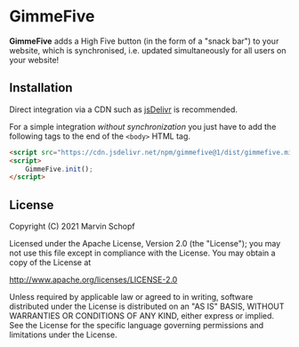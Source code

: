 # GimmeFive

**GimmeFive** adds a High Five button (in the form of a "snack bar") to your website, which is synchronised, i.e. updated simultaneously for all users on your website!

## Installation

Direct integration via a CDN such as [jsDelivr](https://www.jsdelivr.com) is recommended.

For a simple integration _without synchronization_ you just have to add the following tags to the end of the `<body>` HTML tag.

```html
<script src="https://cdn.jsdelivr.net/npm/gimmefive@1/dist/gimmefive.min.js"></script>
<script>
	GimmeFive.init();
</script>
```

## License

Copyright (C) 2021 Marvin Schopf  

Licensed under the Apache License, Version 2.0 (the "License");
you may not use this file except in compliance with the License.
You may obtain a copy of the License at  

http://www.apache.org/licenses/LICENSE-2.0  

Unless required by applicable law or agreed to in writing, software
distributed under the License is distributed on an "AS IS" BASIS,
WITHOUT WARRANTIES OR CONDITIONS OF ANY KIND, either express or implied.
See the License for the specific language governing permissions and
limitations under the License.  